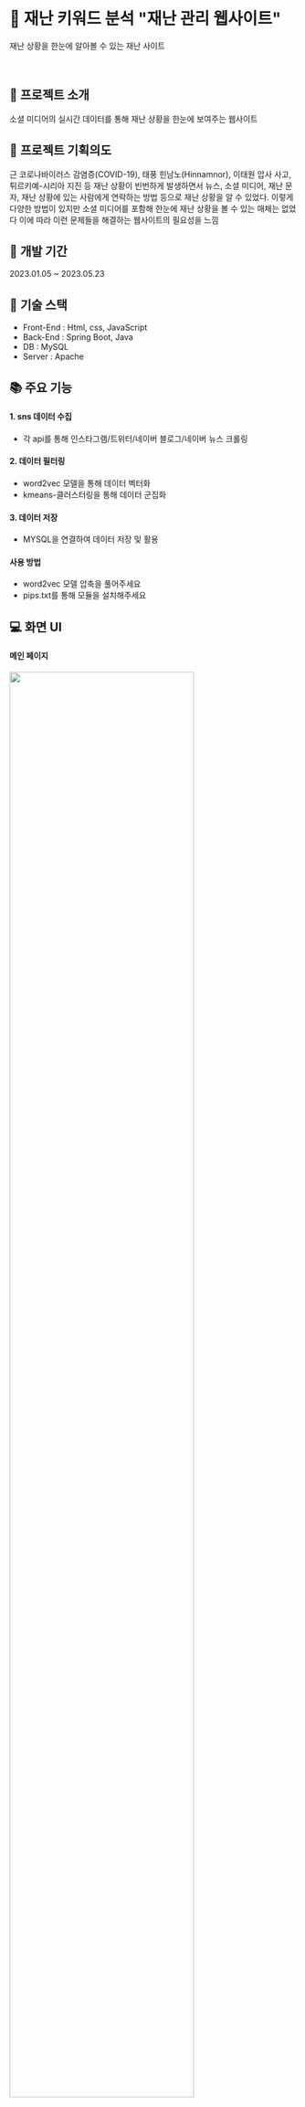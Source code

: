 # 🔔 재난 키워드 분석 "재난 관리 웹사이트"

재난 상황을 한눈에 알아볼 수 있는 재난 사이트

<br>  
  
## 📄 프로젝트 소개
 소셜 미디어의 실시간 데이터를 통해 재난 상황을 한눈에 보여주는 웹사이트

## 🎯 프로젝트 기획의도
근 코로나바이러스 감염증(COVID-19), 태풍 힌남노(Hinnamnor), 이태원 압사 사고, 튀르키예-시리아 지진 등 재난 상황이 빈번하게 발생하면서 뉴스, 소셜 미디어, 재난 문자, 재난 상황에 있는 사람에게 연락하는 방법 등으로 재난 상황을 알 수 있었다. 이렇게 다양한 방법이 있지만 소셜 미디어를 포함해 한눈에 재난 상황을 볼 수 있는 매체는 없었다 이에 따라 이런 문제들을 해결하는 웹사이트의 필요성을 느낌


## 📅 개발 기간
2023.01.05 ~ 2023.05.23

## 🔧 기술 스택
- Front-End : Html, css, JavaScript
- Back-End : Spring Boot, Java
- DB : MySQL
- Server : Apache

## 📚 주요 기능
#### 1. sns 데이터 수집 
- 각 api를 통해 인스타그램/트위터/네이버 블로그/네이버 뉴스 크롤링

#### 2. 데이터 필터링 
- word2vec 모델을 통해 데이터 벡터화
- kmeans-클러스터링을 통해 데이터 군집화

#### 3. 데이터 저장
- MYSQL을 연결하여 데이터 저장 및 활용


#### 사용 방법
- word2vec 모델 압축을 풀어주세요
- pips.txt를 통해 모듈을 설치해주세요


## 💻 화면 UI
#### 메인 페이지 
<img width="80%" src="https://user-images.githubusercontent.com/86345166/240898171-4ed4dee0-92a0-49e3-b0b7-175c003b3c9c.png"/>

-각 SNS인 트위터, 인스타그램, 네이버 블로그에서 크롤링과 필터링 과정을 거친 해시태그 데이터 개수를 확인할 수 있다. 죄측에 위치한 today average는 각 SNS 데이터의 총합을 나타냄

-인기 검색어로 크롤링과 필터링 과정을 거친 데이터들에서 언급된 빈도수가 높은 순으로 해당 단어와 언급량을 수로 나타내며 이를 내림차순으로 1위부터 7위까지 나열함

-인기 검색어에서 설명했듯이 유의미한 데이터를 수치로 내림차순 해 나타냄

-실시간 재난 차트로 언급된 유의미한 데이터에서 해당하는 재난 키워드의 양을 차트로 나타냄

-재난에 관련해 궁금한 점을 질문하면 질문에 대한 답변을 통해 궁금증 해소 역할을 하는 재난 관련 챗봇
#### 토픽 별 재난 현황 페이지
<img width="80%" src="https://user-images.githubusercontent.com/86345166/240898182-ae78bd04-944e-470b-a2ad-644efc14a501.png"/>

-실시간 키워드 차트로 실시간으로 재난 키워드의 언급량에 따른 차트를 확인할 수 있음

-실시간 재난 문자 방송으로 재난 안전포털에서 재난과 긴급단계에 따라 재난 상황을 알려주는 재난 문자 데이터를 가져와 제공하는 모습을 확인할 수 있음


-검색한 키워드(토픽)와 관련해 수집해온 모든 게시글 데이터가 표시되며 해당 게시글을 a태그(링크)로 설정하였기 때문에 해당 내용을 누르게 되면 그 SNS 게시글로 이동하게 됨


## 🔗 서버 주소

- https://github.com/1997MJ/SNS_Disaster_Management_System_Server